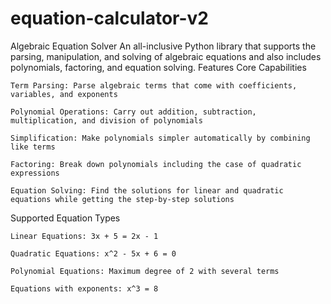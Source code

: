 # equation-calculator-v2
Algebraic Equation Solver
An all-inclusive Python library that supports the parsing, manipulation, and solving of algebraic equations and also includes polynomials, factoring, and equation solving. Features Core Capabilities

    Term Parsing: Parse algebraic terms that come with coefficients, variables, and exponents
  
    Polynomial Operations: Carry out addition, subtraction, multiplication, and division of polynomials
  
    Simplification: Make polynomials simpler automatically by combining like terms
  
    Factoring: Break down polynomials including the case of quadratic expressions
  
    Equation Solving: Find the solutions for linear and quadratic equations while getting the step-by-step solutions
Supported Equation Types

    Linear Equations: 3x + 5 = 2x - 1
    
    Quadratic Equations: x^2 - 5x + 6 = 0
    
    Polynomial Equations: Maximum degree of 2 with several terms
    
    Equations with exponents: x^3 = 8
